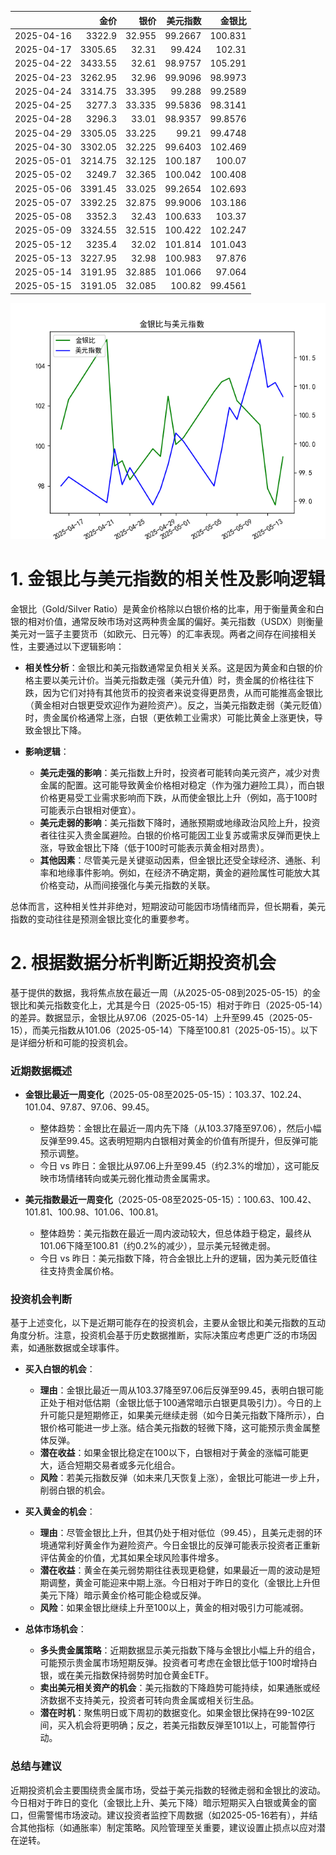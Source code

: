 |            |    金价 |   银价 |   美元指数 |   金银比 |
|:-----------|--------:|-------:|-----------:|---------:|
| 2025-04-16 | 3322.9  | 32.955 |    99.2667 | 100.831  |
| 2025-04-17 | 3305.65 | 32.31  |    99.424  | 102.31   |
| 2025-04-22 | 3433.55 | 32.61  |    98.9757 | 105.291  |
| 2025-04-23 | 3262.95 | 32.96  |    99.9096 |  98.9973 |
| 2025-04-24 | 3314.75 | 33.395 |    99.288  |  99.2589 |
| 2025-04-25 | 3277.3  | 33.335 |    99.5836 |  98.3141 |
| 2025-04-28 | 3296.3  | 33.01  |    98.9357 |  99.8576 |
| 2025-04-29 | 3305.05 | 33.225 |    99.21   |  99.4748 |
| 2025-04-30 | 3302.05 | 32.225 |    99.6403 | 102.469  |
| 2025-05-01 | 3214.75 | 32.125 |   100.187  | 100.07   |
| 2025-05-02 | 3249.7  | 32.365 |   100.042  | 100.408  |
| 2025-05-06 | 3391.45 | 33.025 |    99.2654 | 102.693  |
| 2025-05-07 | 3392.25 | 32.875 |    99.9006 | 103.186  |
| 2025-05-08 | 3352.3  | 32.43  |   100.633  | 103.37   |
| 2025-05-09 | 3324.55 | 32.515 |   100.422  | 102.247  |
| 2025-05-12 | 3235.4  | 32.02  |   101.814  | 101.043  |
| 2025-05-13 | 3227.95 | 32.98  |   100.983  |  97.876  |
| 2025-05-14 | 3191.95 | 32.885 |   101.066  |  97.064  |
| 2025-05-15 | 3191.05 | 32.085 |   100.82   |  99.4561 |

![图](gold_silver_usdx.png)

# 1. 金银比与美元指数的相关性及影响逻辑

金银比（Gold/Silver Ratio）是黄金价格除以白银价格的比率，用于衡量黄金和白银的相对价值，通常反映市场对这两种贵金属的偏好。美元指数（USDX）则衡量美元对一篮子主要货币（如欧元、日元等）的汇率表现。两者之间存在间接相关性，主要通过以下逻辑影响：

- **相关性分析**：金银比和美元指数通常呈负相关关系。这是因为黄金和白银的价格主要以美元计价。当美元指数走强（美元升值）时，贵金属的价格往往下跌，因为它们对持有其他货币的投资者来说变得更昂贵，从而可能推高金银比（黄金相对白银更受欢迎作为避险资产）。反之，当美元指数走弱（美元贬值）时，贵金属价格通常上涨，白银（更依赖工业需求）可能比黄金上涨更快，导致金银比下降。

- **影响逻辑**：
  - **美元走强的影响**：美元指数上升时，投资者可能转向美元资产，减少对贵金属的配置。这可能导致黄金价格相对稳定（作为强力避险工具），而白银价格更易受工业需求影响而下跌，从而使金银比上升（例如，高于100时可能表示白银相对便宜）。
  - **美元走弱的影响**：美元指数下降时，通胀预期或地缘政治风险上升，投资者往往买入贵金属避险。白银的价格可能因工业复苏或需求反弹而更快上涨，导致金银比下降（低于100时可能表示黄金相对昂贵）。
  - **其他因素**：尽管美元是关键驱动因素，但金银比还受全球经济、通胀、利率和地缘事件影响。例如，在经济不确定期，黄金的避险属性可能放大其价格变动，从而间接强化与美元指数的关联。

总体而言，这种相关性并非绝对，短期波动可能因市场情绪而异，但长期看，美元指数的变动往往是预测金银比变化的重要参考。

# 2. 根据数据分析判断近期投资机会

基于提供的数据，我将焦点放在最近一周（从2025-05-08到2025-05-15）的金银比和美元指数变化上，尤其是今日（2025-05-15）相对于昨日（2025-05-14）的差异。数据显示，金银比从97.06（2025-05-14）上升至99.45（2025-05-15），而美元指数从101.06（2025-05-14）下降至100.81（2025-05-15）。以下是详细分析和可能的投资机会。

### 近期数据概述
- **金银比最近一周变化**（2025-05-08至2025-05-15）：103.37、102.24、101.04、97.87、97.06、99.45。
  - 整体趋势：金银比在最近一周内先下降（从103.37降至97.06），然后小幅反弹至99.45。这表明短期内白银相对黄金的价值有所提升，但反弹可能预示调整。
  - 今日 vs 昨日：金银比从97.06上升至99.45（约2.3%的增加），这可能反映市场情绪转向或美元弱化推动贵金属需求。
  
- **美元指数最近一周变化**（2025-05-08至2025-05-15）：100.63、100.42、101.81、100.98、101.06、100.81。
  - 整体趋势：美元指数在最近一周内波动较大，但总体趋于稳定，最终从101.06下降至100.81（约0.2%的减少），显示美元轻微走弱。
  - 今日 vs 昨日：美元指数下降，符合金银比上升的逻辑，因为美元贬值往往支持贵金属价格。

### 投资机会判断
基于上述变化，以下是近期可能存在的投资机会，主要从金银比和美元指数的互动角度分析。注意，投资机会基于历史数据推断，实际决策应考虑更广泛的市场因素，如通胀数据或全球事件。

- **买入白银的机会**：
  - **理由**：金银比最近一周从103.37降至97.06后反弹至99.45，表明白银可能正处于相对低估期（金银比低于100通常暗示白银更具吸引力）。今日的上升可能只是短期修正，如果美元继续走弱（如今日美元指数下降所示），白银价格可能进一步上涨。结合美元指数的轻微下降，这可能预示贵金属整体反弹。
  - **潜在收益**：如果金银比稳定在100以下，白银相对于黄金的涨幅可能更大，适合短期交易者或多元化组合。
  - **风险**：若美元指数反弹（如未来几天恢复上涨），金银比可能进一步上升，削弱白银的机会。

- **买入黄金的机会**：
  - **理由**：尽管金银比上升，但其仍处于相对低位（99.45），且美元走弱的环境通常利好黄金作为避险资产。今日金银比的反弹可能表示投资者正重新评估黄金的价值，尤其如果全球风险事件增多。
  - **潜在收益**：黄金在美元弱势期往往表现更稳健，如果最近一周的波动是短期调整，黄金可能迎来中期上涨。今日相对于昨日的变化（金银比上升但美元下降）暗示黄金价格可能企稳或反弹。
  - **风险**：如果金银比继续上升至100以上，黄金的相对吸引力可能减弱。

- **总体市场机会**：
  - **多头贵金属策略**：近期数据显示美元指数下降与金银比小幅上升的组合，可能预示贵金属市场短期反弹。投资者可考虑在金银比低于100时增持白银，或在美元指数保持弱势时加仓黄金ETF。
  - **卖出美元相关资产的机会**：美元指数的下降趋势可能持续，如果通胀或经济数据不支持美元，投资者可转向贵金属或相关衍生品。
  - **潜在时机**：聚焦明日或下周初的数据变化。如果金银比保持在99-102区间，买入机会将更明确；反之，若美元指数反弹至101以上，可能暂停行动。

### 总结与建议
近期投资机会主要围绕贵金属市场，受益于美元指数的轻微走弱和金银比的波动。今日相对于昨日的变化（金银比上升、美元下降）暗示短期买入白银或黄金的窗口，但需警惕市场波动。建议投资者监控下周数据（如2025-05-16若有），并结合其他指标（如通胀率）制定策略。风险管理至关重要，建议设置止损点以应对潜在逆转。